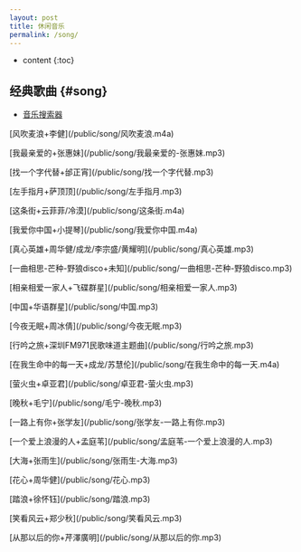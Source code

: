 ```yaml
---
layout: post
title: 休闲音乐
permalink: /song/
---
```


* content
{:toc}


经典歌曲								{#song}
-----------------------------------------------------------------
+ [音乐搜索器](http://www.musictool.top/)


<p>[风吹麦浪+李健](/public/song/风吹麦浪.m4a)</p>

<p>[我最亲爱的+张惠妹](/public/song/我最亲爱的-张惠妹.mp3)</p>

<p>[找一个字代替+邰正宵](/public/song/找一个字代替.mp3)</p>

<p>[左手指月+萨顶顶](/public/song/左手指月.mp3)</p>

<p>[这条街+云菲菲/冷漠](/public/song/这条街.m4a)</p>

<p>[我爱你中国+小提琴](/public/song/我爱你中国.m4a)</p>

<p>[真心英雄+周华健/成龙/李宗盛/黄耀明](/public/song/真心英雄.mp3)</p>

<p>[一曲相思-芒种-野狼disco+未知](/public/song/一曲相思-芒种-野狼disco.mp3)</p>

<p>[相亲相爱一家人+飞碟群星](/public/song/相亲相爱一家人.mp3)</p>

<p>[中国+华语群星](/public/song/中国.mp3)</p>

<p>[今夜无眠+周冰倩](/public/song/今夜无眠.mp3)</p>

<p>[行吟之旅+深圳FM971民歌味道主题曲](/public/song/行吟之旅.mp3)</p>

<p>[在我生命中的每一天+成龙/苏慧伦](/public/song/在我生命中的每一天.m4a)</p>

<p>[萤火虫+卓亚君](/public/song/卓亚君-萤火虫.mp3)</p>

<p>[晚秋+毛宁](/public/song/毛宁-晚秋.mp3)</p>

<p>[一路上有你+张学友](/public/song/张学友-一路上有你.mp3)</p>

<p>[一个爱上浪漫的人+孟庭苇](/public/song/孟庭苇-一个爱上浪漫的人.mp3)</p>

<p>[大海+张雨生](/public/song/张雨生-大海.mp3)</p>

<p>[花心+周华健](/public/song/花心.mp3)</p>

<p>[踏浪+徐怀钰](/public/song/踏浪.mp3)</p>

<p>[笑看风云+郑少秋](/public/song/笑看风云.mp3)</p>

<p>[从那以后的你+芹澤廣明](/public/song/从那以后的你.mp3)</p>